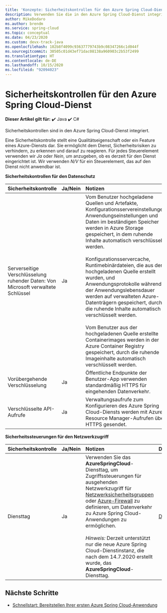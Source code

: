 ```yaml
---
title: 'Konzepte: Sicherheitskontrollen für den Azure Spring Cloud-Dienst'
description: Verwenden Sie die in den Azure Spring Cloud-Dienst integrierten Sicherheitskontrollen.
author: MikeDodaro
ms.author: brendm
ms.service: spring-cloud
ms.topic: conceptual
ms.date: 04/23/2020
ms.custom: devx-track-java
ms.openlocfilehash: 102b8f4099c93637779743b9c08347266c1d044f
ms.sourcegitcommit: 30505c01d43ef71dac08138a960903c2b53f2499
ms.translationtype: HT
ms.contentlocale: de-DE
ms.lasthandoff: 10/15/2020
ms.locfileid: "92094023"
---
```

# <a name="security-controls-for-azure-spring-cloud-service"></a>Sicherheitskontrollen für den Azure Spring Cloud-Dienst

**Dieser Artikel gilt für:** ✔️ Java ✔️ C#

Sicherheitskontrollen sind in den Azure Spring Cloud-Dienst integriert.

Eine Sicherheitskontrolle stellt eine Qualitätseigenschaft oder ein Feature eines Azure-Diensts dar. Sie ermöglicht dem Dienst, Sicherheitsrisiken zu verhindern, zu erkennen und darauf zu reagieren.  Für jedes Steuerelement verwenden wir *Ja* oder *Nein*, um anzugeben, ob es derzeit für den Dienst eingerichtet ist.  Wir verwenden *N/V* für ein Steuerelement, das auf den Dienst nicht anwendbar ist. 

**Sicherheitskontrollen für den Datenschutz**

| Sicherheitskontrolle | Ja/Nein | Notizen | Dokumentation |
|:-------------|:-------|:-------------------------------|:----------------------|
| Serverseitige Verschlüsselung ruhender Daten: Von Microsoft verwaltete Schlüssel | Ja | Vom Benutzer hochgeladene Quellen und Artefakte, Konfigurationsservereinstellungen, Anwendungseinstellungen und Daten im beständigen Speicher werden in Azure Storage gespeichert, in dem ruhende Inhalte automatisch verschlüsselt werden.<br><br>Konfigurationsservercache, Runtimebinärdateien, die aus der hochgeladenen Quelle erstellt wurden, und Anwendungsprotokolle während der Anwendungslebensdauer werden auf verwalteten Azure-Datenträgern gespeichert, durch die ruhende Inhalte automatisch verschlüsselt werden.<br><br>Vom Benutzer aus der hochgeladenen Quelle erstellte Containerimages werden in der Azure Container Registry gespeichert, durch die ruhende Imageinhalte automatisch verschlüsselt werden. | [Azure Storage encryption for data at rest (Azure Storage-Verschlüsselung für ruhende Daten)](../storage/common/storage-service-encryption.md)<br><br>[Serverseitige Verschlüsselung von verwalteten Azure-Datenträgern](../virtual-machines/linux/disk-encryption.md)<br><br>[Speichern von Containerimages in der Azure Container Registry](../container-registry/container-registry-storage.md) |
| Vorübergehende Verschlüsselung | Ja | Öffentliche Endpunkte der Benutzer-App verwenden standardmäßig HTTPS für eingehenden Datenverkehr. |  |
| Verschlüsselte API-Aufrufe | Ja | Verwaltungsaufrufe zum Konfigurieren des Azure Spring Cloud-Diensts werden mit Azure Resource Manager-Aufrufen über HTTPS gesendet. | [Azure Resource Manager](../azure-resource-manager/index.yml) |

**Sicherheitssteuerungen für den Netzwerkzugriff**

| Sicherheitskontrolle | Ja/Nein | Notizen | Dokumentation |
|:-------------|:-------|:-------------------------------|:----------------------|
| Diensttag | Ja | Verwenden Sie das **AzureSpringCloud**-Diensttag, um Zugriffssteuerungen für ausgehenden Netzwerkzugriff für [Netzwerksicherheitsgruppen](../virtual-network/network-security-groups-overview.md#security-rules) oder [Azure-Firewall](../firewall/service-tags.md) zu definieren, um Datenverkehr zu Azure Spring Cloud-Anwendungen zu ermöglichen.<br><br>*Hinweis:* Derzeit unterstützt nur die neue Azure Spring Cloud-Dienstinstanz, die nach dem 14.7.2020 erstellt wurde, das **AzureSpringCloud**-Diensttag. | [Diensttags](../virtual-network/service-tags-overview.md) |

## <a name="next-steps"></a>Nächste Schritte

* [Schnellstart: Bereitstellen Ihrer ersten Azure Spring Cloud-Anwendung](spring-cloud-quickstart.md)